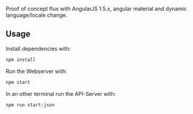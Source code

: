 Proof of concept flux with AngularJS 1.5.x, angular material and dynamic language/locale change.

## Usage

Install dependencies with:

```bash
npm install
```

Run the Webserver with:

```bash
npm start
```

In an other terminal run the API-Server with:

```bash
npm run start:json
```
